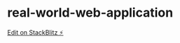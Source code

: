 # real-world-web-application

[Edit on StackBlitz ⚡️](https://stackblitz.com/edit/stackblitz-starters-gkkwa6)